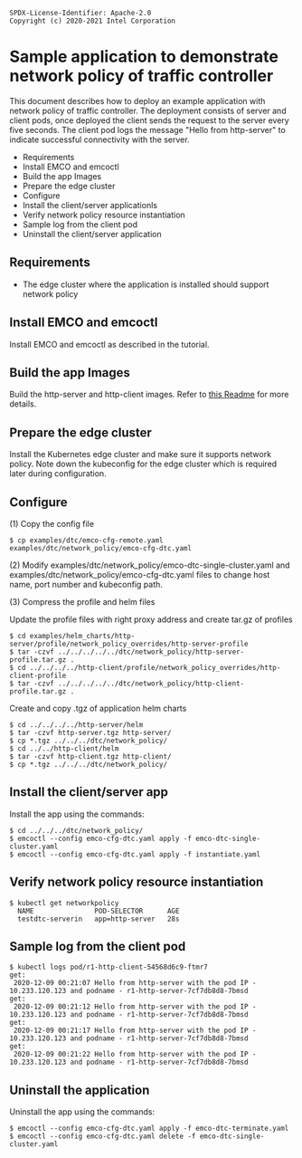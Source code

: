 ```text
SPDX-License-Identifier: Apache-2.0
Copyright (c) 2020-2021 Intel Corporation
```
<!-- omit in toc -->
# Sample application to demonstrate network policy of traffic controller
This document describes how to deploy an example application with network policy of traffic controller. The deployment consists of server and client pods, once deployed the client sends the request to the server every five seconds. The client pod logs the message "Hello from http-server" to indicate successful connectivity with the server.

- Requirements
- Install EMCO and emcoctl
- Build the app Images
- Prepare the edge cluster
- Configure
- Install the client/server applicationls
- Verify network policy resource instantiation
- Sample log from the client pod
- Uninstall the client/server application

## Requirements
- The edge cluster where the application is installed should support network policy

## Install EMCO and emcoctl
Install EMCO and emcoctl as described in the tutorial.

## Build the app Images
Build the http-server and http-client images. Refer to [this Readme](../../test-apps/README.md) for more details.

## Prepare the edge cluster
Install the Kubernetes edge cluster and make sure it supports network policy. Note down the kubeconfig for the edge cluster which is required later during configuration.

## Configure
(1) Copy the config file
```shell
$ cp examples/dtc/emco-cfg-remote.yaml examples/dtc/network_policy/emco-cfg-dtc.yaml
```
(2) Modify examples/dtc/network_policy/emco-dtc-single-cluster.yaml and examples/dtc/network_policy/emco-cfg-dtc.yaml files to change host name, port number and kubeconfig path.

(3) Compress the profile and helm files

Update the profile files with right proxy address and create tar.gz of profiles
```shell
$ cd examples/helm_charts/http-server/profile/network_policy_overrides/http-server-profile
$ tar -czvf ../../../../../dtc/network_policy/http-server-profile.tar.gz .
$ cd ../../../../http-client/profile/network_policy_overrides/http-client-profile
$ tar -czvf ../../../../../dtc/network_policy/http-client-profile.tar.gz .
```
Create and copy .tgz of application helm charts
```shell
$ cd ../../../../http-server/helm
$ tar -czvf http-server.tgz http-server/
$ cp *.tgz ../../../dtc/network_policy/
$ cd ../../http-client/helm
$ tar -czvf http-client.tgz http-client/
$ cp *.tgz ../../../dtc/network_policy/
```

## Install the client/server app
Install the app using the commands:
```shell
$ cd ../../../dtc/network_policy/
$ emcoctl --config emco-cfg-dtc.yaml apply -f emco-dtc-single-cluster.yaml
$ emcoctl --config emco-cfg-dtc.yaml apply -f instantiate.yaml
```

## Verify network policy resource instantiation
```shell
$ kubectl get networkpolicy
  NAME               POD-SELECTOR      AGE
  testdtc-serverin   app=http-server   28s
```

## Sample log from the client pod

```shell
$ kubectl logs pod/r1-http-client-54568d6c9-ftmr7
get:
 2020-12-09 00:21:07 Hello from http-server with the pod IP - 10.233.120.123 and podname - r1-http-server-7cf7db8d8-7bmsd
get:
 2020-12-09 00:21:12 Hello from http-server with the pod IP - 10.233.120.123 and podname - r1-http-server-7cf7db8d8-7bmsd
get:
 2020-12-09 00:21:17 Hello from http-server with the pod IP - 10.233.120.123 and podname - r1-http-server-7cf7db8d8-7bmsd
get:
 2020-12-09 00:21:22 Hello from http-server with the pod IP - 10.233.120.123 and podname - r1-http-server-7cf7db8d8-7bmsd
```

## Uninstall the application
Uninstall the app using the commands:
```shell
$ emcoctl --config emco-cfg-dtc.yaml apply -f emco-dtc-terminate.yaml
$ emcoctl --config emco-cfg-dtc.yaml delete -f emco-dtc-single-cluster.yaml
```
